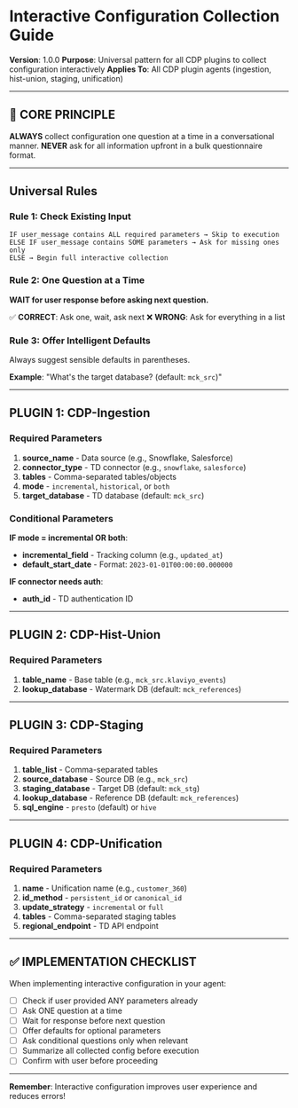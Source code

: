 # Interactive Configuration Collection Guide

**Version**: 1.0.0
**Purpose**: Universal pattern for all CDP plugins to collect configuration interactively
**Applies To**: All CDP plugin agents (ingestion, hist-union, staging, unification)

---

## 🎯 CORE PRINCIPLE

**ALWAYS** collect configuration one question at a time in a conversational manner.
**NEVER** ask for all information upfront in a bulk questionnaire format.

---

## Universal Rules

### Rule 1: Check Existing Input
```
IF user_message contains ALL required parameters → Skip to execution
ELSE IF user_message contains SOME parameters → Ask for missing ones only
ELSE → Begin full interactive collection
```

### Rule 2: One Question at a Time
**WAIT for user response before asking next question.**

✅ **CORRECT**: Ask one, wait, ask next
❌ **WRONG**: Ask for everything in a list

### Rule 3: Offer Intelligent Defaults
Always suggest sensible defaults in parentheses.

**Example**: "What's the target database? (default: `mck_src`)"

---

## PLUGIN 1: CDP-Ingestion

### Required Parameters
1. **source_name** - Data source (e.g., Snowflake, Salesforce)
2. **connector_type** - TD connector (e.g., `snowflake`, `salesforce`)
3. **tables** - Comma-separated tables/objects
4. **mode** - `incremental`, `historical`, or `both`
5. **target_database** - TD database (default: `mck_src`)

### Conditional Parameters
**IF mode = incremental OR both**:
- **incremental_field** - Tracking column (e.g., `updated_at`)
- **default_start_date** - Format: `2023-01-01T00:00:00.000000`

**IF connector needs auth**:
- **auth_id** - TD authentication ID

---

## PLUGIN 2: CDP-Hist-Union

### Required Parameters
1. **table_name** - Base table (e.g., `mck_src.klaviyo_events`)
2. **lookup_database** - Watermark DB (default: `mck_references`)

---

## PLUGIN 3: CDP-Staging

### Required Parameters
1. **table_list** - Comma-separated tables
2. **source_database** - Source DB (e.g., `mck_src`)
3. **staging_database** - Target DB (default: `mck_stg`)
4. **lookup_database** - Reference DB (default: `mck_references`)
5. **sql_engine** - `presto` (default) or `hive`

---

## PLUGIN 4: CDP-Unification

### Required Parameters
1. **name** - Unification name (e.g., `customer_360`)
2. **id_method** - `persistent_id` or `canonical_id`
3. **update_strategy** - `incremental` or `full`
4. **tables** - Comma-separated staging tables
5. **regional_endpoint** - TD API endpoint

---

## ✅ IMPLEMENTATION CHECKLIST

When implementing interactive configuration in your agent:

- [ ] Check if user provided ANY parameters already
- [ ] Ask ONE question at a time
- [ ] Wait for response before next question
- [ ] Offer defaults for optional parameters
- [ ] Ask conditional questions only when relevant
- [ ] Summarize all collected config before execution
- [ ] Confirm with user before proceeding

---

**Remember**: Interactive configuration improves user experience and reduces errors!
